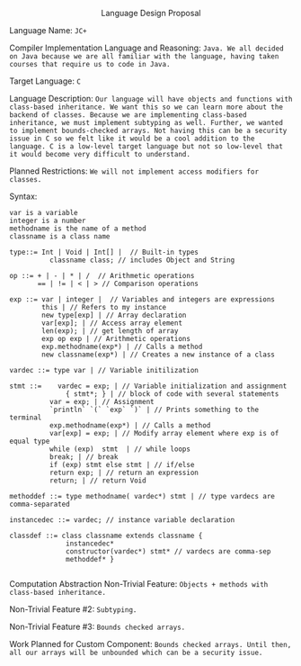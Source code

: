 <p align="center">Language Design Proposal</p>




Language Name: ```JC+```

Compiler Implementation Language and Reasoning: ```Java. We all decided on Java because we are all familiar with the language, having taken courses that require us to code in Java.```

Target Language: ```C```

Language Description: ```Our language will have objects and functions with class-based inheritance. We want this so we can learn more about the backend of classes. Because we are implementing class-based inheritance, we must implement subtyping as well. Further, we wanted to implement bounds-checked arrays. Not having this can be a security issue in C so we felt like it would be a cool addition to the language. C is a low-level target language but not so low-level that it would become very difficult to understand.```


Planned Restrictions: ```We will not implement access modifiers for classes.```


Syntax: 
```
var is a variable
integer is a number
methodname is the name of a method
classname is a class name

type::= Int | Void | Int[] |  // Built-in types
 	      classname class; // includes Object and String

op ::= + | - | * | /  // Arithmetic operations
       == | != | < | > // Comparison operations

exp ::= var | integer |  // Variables and integers are expressions
        this | // Refers to my instance
        new type[exp] | // Array declaration
        var[exp]; | // Access array element
        len(exp); | // get length of array 
        exp op exp | // Arithmetic operations
        exp.methodname(exp*) | // Calls a method
        new classname(exp*) | // Creates a new instance of a class

vardec ::= type var | // Variable initilization

stmt ::= 	vardec = exp; | // Variable initialization and assignment
		      { stmt*; } | // block of code with several statements
          var = exp; | // Assignment 
          `println` `(` `exp` `)` | // Prints something to the terminal
          exp.methodname(exp*) | // Calls a method
          var[exp] = exp; | // Modify array element where exp is of equal type
          while (exp)  stmt  | // while loops 
          break; | // break 
          if (exp) stmt else stmt | // if/else 
          return exp; | // return an expression 
          return; | // return Void 

methoddef ::= type methodname( vardec*) stmt | // type vardecs are comma-separated

instancedec ::= vardec; // instance variable declaration 

classdef ::= class classname extends classname { 
              instancedec* 
              constructor(vardec*) stmt* // vardecs are comma-sep 
              methoddef* } 


```
Computation Abstraction Non-Trivial Feature: ```Objects + methods with class-based inheritance.```

Non-Trivial Feature #2: ```Subtyping.```

Non-Trivial Feature #3: ```Bounds checked arrays.```

Work Planned for Custom Component: ```Bounds checked arrays. Until then, all our arrays will be unbounded which can be a security issue.```
